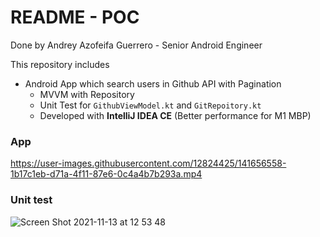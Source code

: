 # README - POC #

Done by Andrey Azofeifa Guerrero - Senior Android Engineer

This repository includes

* Android App which search users in Github API with Pagination
    * MVVM with Repository
    * Unit Test for `GithubViewModel.kt` and `GitRepoitory.kt`
    * Developed with **IntelliJ IDEA CE** (Better performance for M1 MBP)

### App ###



https://user-images.githubusercontent.com/12824425/141656558-1b17c1eb-d71a-4f11-87e6-0c4a4b7b293a.mp4




### Unit test ###

![Screen Shot 2021-11-13 at 12 53 48](https://user-images.githubusercontent.com/12824425/141655823-e05f5c2f-9107-4ed3-bf7a-77f3a25a03ad.png)
